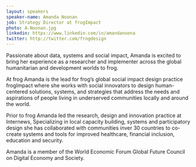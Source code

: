 ```yaml
---
layout: speakers
speaker-name: Amanda Noonan
job: Strategy Director at frogImpact
photo: A-Noonan.jpg
linkedin: https://www.linkedin.com/in/amandanoona
twitter: http://twitter.com/frogdesign
---
```

Passionate about data, systems and social impact, Amanda is excited to bring her experience as a researcher and implementer across the global humanitarian and development worlds to frog.

At frog Amanda is the lead for frog’s global social impact design practice frogImpact where she works with social innovators to design human-centered solutions, systems, and strategies that address the needs and aspirations of people living in underserved communities locally and around the world.

Prior to frog Amanda led the research, design and innovation practice at Internews, Specializing in local capacity building,  systems and participatory design she has collaborated with communities inver 30 countries to co-create systems and tools for improved healthcare, financial inclusion, education and security.

Amanda is a member of the World Economic Forum Global Future Council on Digital Economy and Society.
